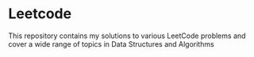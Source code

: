 # Leetcode
This repository contains my solutions to various LeetCode problems and cover a wide range of topics in Data Structures and Algorithms
